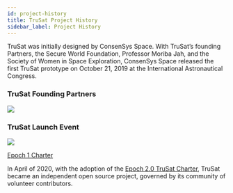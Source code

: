 ```yaml
---
id: project-history
title: TruSat Project History 
sidebar_label: Project History
---
```


TruSat was initially designed by ConsenSys Space.  With TruSat’s founding Partners, the Secure World Foundation, Professor Moriba Jah, and the Society of Women in Space Exploration, ConsenSys Space released the first TruSat prototype on October 21, 2019 at the International Astronautical Congress.

### TruSat Founding Partners 
<img src="/img/learning_hub-partners.jpg" />

### TruSat Launch Event 
<img src="/img/TruSat-Launch-Event.jpg" />


<a href = "website/static/TruSat-Charter-Epoch-1-Signed.pdf">Epoch 1 Charter</a>


In April of 2020, with the adoption of the [Epoch 2.0 TruSat Charter](trusat-charter.md), TruSat became an independent open source project, governed by its community of volunteer contributors.
